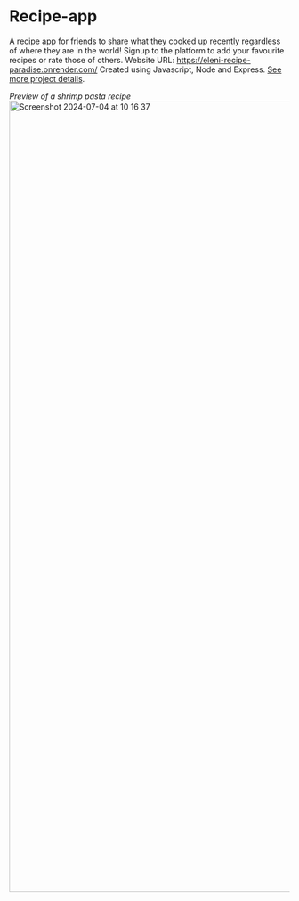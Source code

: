 # Recipe-app
 A recipe app for friends to share what they cooked up recently regardless of where they are in the world!
 Signup to the platform to add your favourite recipes or rate those of others. Website URL: https://eleni-recipe-paradise.onrender.com/
 Created using Javascript, Node and Express. <a href="https://elenisalamouri.co.uk/elenis-recipe-paradise/">See more project details</a>.

<i>Preview of a shrimp pasta recipe </i>
<img width="1422" alt="Screenshot 2024-07-04 at 10 16 37" src="https://github.com/elenisal94/Recipe-app/assets/57360206/0e747d48-f959-4b40-b6ab-36c506bc034a">

